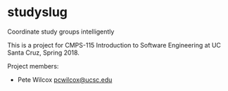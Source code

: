# studyslug
Coordinate study groups intelligently

This is a project for CMPS-115 Introduction to Software Engineering at UC Santa Cruz, Spring 2018.

Project members:
 * Pete Wilcox pcwilcox@ucsc.edu

